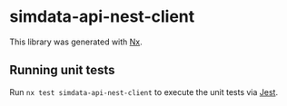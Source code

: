 # simdata-api-nest-client

This library was generated with [Nx](https://nx.dev).

## Running unit tests

Run `nx test simdata-api-nest-client` to execute the unit tests via [Jest](https://jestjs.io).
